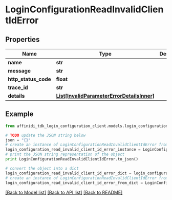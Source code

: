 # LoginConfigurationReadInvalidClientIdError

## Properties

| Name                 | Type                                                                                | Description | Notes      |
| -------------------- | ----------------------------------------------------------------------------------- | ----------- | ---------- |
| **name**             | **str**                                                                             |             |
| **message**          | **str**                                                                             |             |
| **http_status_code** | **float**                                                                           |             |
| **trace_id**         | **str**                                                                             |             |
| **details**          | [**List[InvalidParameterErrorDetailsInner]**](InvalidParameterErrorDetailsInner.md) |             | [optional] |

## Example

```python
from affinidi_tdk_login_configuration_client.models.login_configuration_read_invalid_client_id_error import LoginConfigurationReadInvalidClientIdError

# TODO update the JSON string below
json = "{}"
# create an instance of LoginConfigurationReadInvalidClientIdError from a JSON string
login_configuration_read_invalid_client_id_error_instance = LoginConfigurationReadInvalidClientIdError.from_json(json)
# print the JSON string representation of the object
print LoginConfigurationReadInvalidClientIdError.to_json()

# convert the object into a dict
login_configuration_read_invalid_client_id_error_dict = login_configuration_read_invalid_client_id_error_instance.to_dict()
# create an instance of LoginConfigurationReadInvalidClientIdError from a dict
login_configuration_read_invalid_client_id_error_from_dict = LoginConfigurationReadInvalidClientIdError.from_dict(login_configuration_read_invalid_client_id_error_dict)
```

[[Back to Model list]](../README.md#documentation-for-models) [[Back to API list]](../README.md#documentation-for-api-endpoints) [[Back to README]](../README.md)
